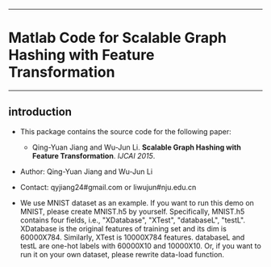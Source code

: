 ***
# Matlab Code for Scalable Graph Hashing with Feature Transformation
***
## introduction
* This package contains the source code for the following paper:
	* Qing-Yuan Jiang and Wu-Jun Li. **Scalable Graph Hashing with Feature Transformation**. *IJCAI 2015*.

* Author: Qing-Yuan Jiang and Wu-Jun Li
* Contact: qyjiang24#gmail.com or liwujun#nju.edu.cn
* We use MNIST dataset as an example. If you want to run this demo on MNIST, please create MNIST.h5 by yourself. Specifically, MNIST.h5 contains four fields, i.e., "XDatabase", "XTest", "databaseL", "testL". XDatabase is the original features of training set and its dim is 60000X784. Similarly, XTest is 10000X784 features. databaseL and testL are one-hot labels with 60000X10 and 10000X10. Or, if you want to run it on your own dataset, please rewrite data-load function.
